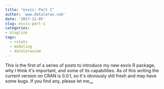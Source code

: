 ```yaml
---
title: "esvis: Part 1"
author: 'www.datalorax.com'
date: '2017-11-05'
slug: esvis-part-1
categories:
- bloglink
tags:
  - rstats
  - modeling
  - dataloraxcom
---
```


This is the first of a series of posts to introduce my new esvis R package, why I think it's important, and some of its capabilities. As of this writing the current version on CRAN is 0.0.1, so it's obviously still fresh and may have some bugs. If you find any, please let me[... <i class="fas fa-external-link-alt"></i>](http://www.dandersondata.com/post/esvis-part-1/)

